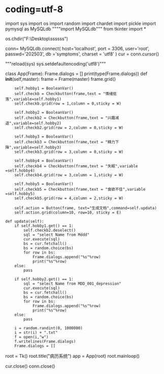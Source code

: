 # coding=utf-8
import sys
import os
import random
import chardet
import pickle
import pymysql as MySQLdb
""""import MySQLdb"""
from tkinter import *

os.chdir("F:\Desktop\ssssss")  

conn= MySQLdb.connect(
        host='localhost',
        port = 3306,
        user='root',
        passwd='202503',
        db ='symptoms',
        charset = 'utf8'
        )
cur = conn.cursor() 

"""reload(sys)
sys.setdefaultencoding('utf8')"""

class App(Frame):
    Frame.dialogs = []
    print(type(Frame.dialogs))
    def __init__(self,master):
        frame = Frame(master)
        frame.grid()
  
        self.hobby1 = BooleanVar()
        self.checkb = Checkbutton(frame,text = "情绪低落",variable=self.hobby1)
        self.checkb.grid(row = 1,column = 0,sticky = W)

        self.hobby2 = BooleanVar()
        self.checkb2 = Checkbutton(frame,text = "兴趣减退",variable=self.hobby2)
        self.checkb2.grid(row = 2,column = 0,sticky = W)

        self.hobby3 = BooleanVar()
        self.checkb3 = Checkbutton(frame,text = "精力下降",variable=self.hobby3)
        self.checkb3.grid(row = 3,column = 0,sticky = W)

        self.hobby4 = BooleanVar()
        self.checkb4 = Checkbutton(frame,text = "失眠",variable =self.hobby4)
        self.checkb4.grid(row = 3,column = 1,sticky = W)

        self.hobby5 = BooleanVar()
        self.checkb5 = Checkbutton(frame,text = "食欲不佳",variable =self.hobby5)
        self.checkb5.grid(row = 4,column = 2,sticky = W)

        self.action = Button(frame, text="生成文档",command=self.updata) 
        self.action.grid(column=10, row=10, sticky = E)
           
    def updata(self):
        if self.hobby1.get() == 1:
            self.checkb2.deselect() 
            sql = "select Name from Mddd"  
            cur.execute(sql)
            bs = cur.fetchall()
            bs = random.choice(bs)
            for row in bs:
                Frame.dialogs.append("%s"%row)  
                print("%s"%row)
        else:
            pass

        if self.hobby2.get() == 1:
            sql = "select Name from MDD_001_depression"  
            cur.execute(sql)
            bs = cur.fetchall()
            bs = random.choice(bs)
            for row in bs:
                Frame.dialogs.append("%s"%row) 
                print("%s"%row)
        else:
            pass
        
        i = random.randint(0, 1000000)
        i = str(i) + ".txt"
        f = open(i,"w")
        f.writelines(Frame.dialogs)
        Frame.dialogs = []

root = Tk()
root.title("病历系统")
app = App(root)
root.mainloop()

cur.close()
conn.close()
